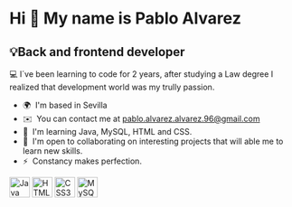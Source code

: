 Hi 👋 My name is Pablo Alvarez
==============================

💡Back and frontend developer
-----------------------------

💻 I´ve been learning to code for 2 years, after studying a Law degree I realized that development world was my trully passion.

*   🌍  I'm based in Sevilla
*   ✉️  You can contact me at [pablo.alvarez.alvarez.96@gmail.com](mailto:pablo.alvarez.alvarez.96@gmail.com)
*   🧠  I'm learning Java, MySQL, HTML and CSS.
*   🤝  I'm open to collaborating on interesting projects that will able me to learn new skills.
*   ⚡  Constancy makes perfection.
<p align="left">
                                <a href="https://www.oracle.com/java/" target="_blank" rel="noreferrer"><img src="https://raw.githubusercontent.com/danielcranney/readme-generator/main/public/icons/skills/java-colored.svg" width="36" height="36" alt="Java" /></a>
                                <a href="https://developer.mozilla.org/en-US/docs/Glossary/HTML5" target="_blank" rel="noreferrer"><img src="https://raw.githubusercontent.com/danielcranney/readme-generator/main/public/icons/skills/html5-colored.svg" width="36" height="36" alt="HTML5" /></a>
                                <a href="https://www.w3.org/TR/CSS/#css" target="_blank" rel="noreferrer"><img src="https://raw.githubusercontent.com/danielcranney/readme-generator/main/public/icons/skills/css3-colored.svg" width="36" height="36" alt="CSS3" /></a>
                                <a href="https://www.mysql.com/" target="_blank" rel="noreferrer"><img src="https://raw.githubusercontent.com/danielcranney/readme-generator/main/public/icons/skills/mysql-colored.svg" width="36" height="36" alt="MySQL" /></a>
</p>
                    

